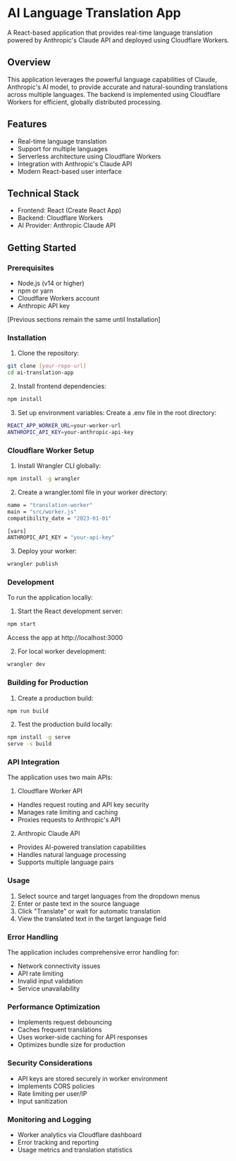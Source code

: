 # AI Language Translation App

A React-based application that provides real-time language translation powered by Anthropic's Claude API and deployed using Cloudflare Workers.

## Overview

This application leverages the powerful language capabilities of Claude, Anthropic's AI model, to provide accurate and natural-sounding translations across multiple languages. The backend is implemented using Cloudflare Workers for efficient, globally distributed processing.

## Features

- Real-time language translation
- Support for multiple languages
- Serverless architecture using Cloudflare Workers
- Integration with Anthropic's Claude API
- Modern React-based user interface

## Technical Stack

- Frontend: React (Create React App)
- Backend: Cloudflare Workers
- AI Provider: Anthropic Claude API

## Getting Started

### Prerequisites

- Node.js (v14 or higher)
- npm or yarn
- Cloudflare Workers account
- Anthropic API key

[Previous sections remain the same until Installation]

### Installation

1. Clone the repository:

```bash
git clone [your-repo-url]
cd ai-translation-app
```

2. Install frontend dependencies:

```bash
npm install
```

3. Set up environment variables: Create a .env file in the root directory:

```bash
REACT_APP_WORKER_URL=your-worker-url
ANTHROPIC_API_KEY=your-anthropic-api-key
```

### Cloudflare Worker Setup

1. Install Wrangler CLI globally:

```bash
npm install -g wrangler
```

2. Create a wrangler.toml file in your worker directory:

```bash
name = "translation-worker"
main = "src/worker.js"
compatibility_date = "2023-01-01"

[vars]
ANTHROPIC_API_KEY = "your-api-key"
```

3. Deploy your worker:

```bash
wrangler publish
```

### Development

To run the application locally:

1. Start the React development server:

```bash
npm start
```

Access the app at http://localhost:3000

2. For local worker development:

```bash
wrangler dev
```

### Building for Production

1. Create a production build:

```bash
npm run build
```

2. Test the production build locally:

```bash
npm install -g serve
serve -s build
```

### API Integration

The application uses two main APIs:

1. Cloudflare Worker API

 - Handles request routing and API key security
 - Manages rate limiting and caching
 - Proxies requests to Anthropic's API

2. Anthropic Claude API

 - Provides AI-powered translation capabilities
 - Handles natural language processing
 - Supports multiple language pairs

### Usage

1. Select source and target languages from the dropdown menus
2. Enter or paste text in the source language
3. Click "Translate" or wait for automatic translation
4. View the translated text in the target language field

### Error Handling

The application includes comprehensive error handling for:

 - Network connectivity issues
 - API rate limiting
 - Invalid input validation
 - Service unavailability

### Performance Optimization
 - Implements request debouncing
 - Caches frequent translations
 - Uses worker-side caching for API responses
 - Optimizes bundle size for production

### Security Considerations
 - API keys are stored securely in worker environment
 - Implements CORS policies
 - Rate limiting per user/IP
 - Input sanitization

### Monitoring and Logging
 - Worker analytics via Cloudflare dashboard
 - Error tracking and reporting
 - Usage metrics and translation statistics
